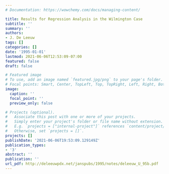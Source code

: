 ```yaml
---
# Documentation: https://wowchemy.com/docs/managing-content/

title: Results for Regression Analysis in the Wilmington Case
subtitle: ''
summary: ''
authors:
- J. De Leeuw
tags: []
categories: []
date: '1995-01-01'
lastmod: 2021-06-06T12:53:09-07:00
featured: false
draft: false

# Featured image
# To use, add an image named `featured.jpg/png` to your page's folder.
# Focal points: Smart, Center, TopLeft, Top, TopRight, Left, Right, BottomLeft, Bottom, BottomRight.
image:
  caption: ''
  focal_point: ''
  preview_only: false

# Projects (optional).
#   Associate this post with one or more of your projects.
#   Simply enter your project's folder or file name without extension.
#   E.g. `projects = ["internal-project"]` references `content/project/deep-learning/index.md`.
#   Otherwise, set `projects = []`.
projects: []
publishDate: '2021-06-06T19:53:09.129149Z'
publication_types:
- '3'
abstract: ''
publication: ''
url_pdf: http://deleeuwpdx.net/janspubs/1995/notes/deleeuw_U_95b.pdf
---
```

